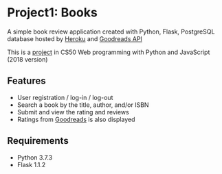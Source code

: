 # Project1: Books

A simple book review application created with Python, Flask, PostgreSQL database hosted by [Heroku](https://www.heroku.com/) and [Goodreads API](https://www.goodreads.com/api)

This is a [project](https://docs.cs50.net/web/2020/x/projects/1/project1.html) in CS50 Web programming with Python and JavaScript (2018 version)



## Features
* User registration / log-in / log-out
* Search a book by the title, author, and/or ISBN
* Submit and view the rating and reviews
* Ratings from [Goodreads](https://www.goodreads.com/) is also displayed  


## Requirements
* Python 3.7.3
* Flask 1.1.2

